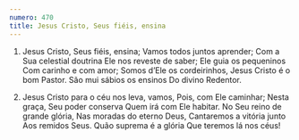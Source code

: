 ```yaml
---
numero: 470
title: Jesus Cristo, Seus fiéis, ensina
---
```

1. Jesus Cristo, Seus fiéis, ensina;
Vamos todos juntos aprender;
Com a Sua celestial doutrina
Ele nos reveste de saber;
Ele guia os pequeninos
Com carinho e com amor;
Somos d’Ele os cordeirinhos,
Jesus Cristo é o bom Pastor.
São mui sábios os ensinos
Do divino Redentor.

2. Jesus Cristo para o céu nos leva, vamos,
Pois, com Ele caminhar;
Nesta graça, Seu poder conserva
Quem irá com Ele habitar.
No Seu reino de grande glória,
Nas moradas do eterno Deus,
Cantaremos a vitória junto
Aos remidos Seus.
Quão suprema é a glória
Que teremos lá nos céus!
